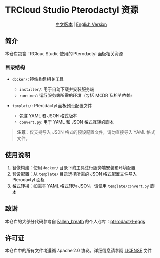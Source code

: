 # TRCloud Studio Pterodactyl 资源

<div align="center">

[中文版本](README_CN.md) | [English Version](README.md)

</div>

## 简介

本仓库包含 TRCloud Studio 使用的 Pterodactyl 面板相关资源

### 目录结构

- `docker/`: 镜像构建相关工具
  - `installer/`: 用于自动下载并安装服务端
  - `runtime/`: 运行服务端所需的环境（包括 MCDR 及相关依赖）

- `template/`: Pterodactyl 面板预设配置文件
  - 包含 YAML 和 JSON 格式版本
  - `convert.py`: 用于 YAML 和 JSON 格式互转的脚本

> **注意**：仅支持导入 JSON 格式的预设配置文件，请勿直接导入 YAML 格式文件。

## 使用说明

1. 镜像构建：使用 `docker/` 目录下的工具进行服务端安装和环境配置
2. 预设配置：从 `template/` 目录选择所需的 JSON 格式配置文件导入 Pterodactyl 面板
3. 格式转换：如需将 YAML 格式转为 JSON，请使用 `template/convert.py` 脚本

## 致谢

本仓库的大部分代码参考自 [Fallen_breath](https://github.com/Fallen-Breath) 的个人仓库：[pterodactyl-eggs](https://github.com/Fallen-Breath/pterodactyl-eggs)

## 许可证

本仓库中的所有文件均遵循 Apache 2.0 协议。详细信息请参阅 [LICENSE](LICENSE) 文件
